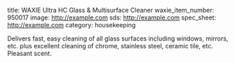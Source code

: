 title: WAXIE Ultra HC Glass & Multisurface Cleaner
waxie_item_number: 950017
image: http://example.com 
sds: http://example.com
spec_sheet: http://example.com
category: housekeeping

Delivers fast, easy cleaning of all glass surfaces including windows, mirrors, etc. plus excellent cleaning of chrome, stainless steel, ceramic tile, etc. Pleasant scent.
